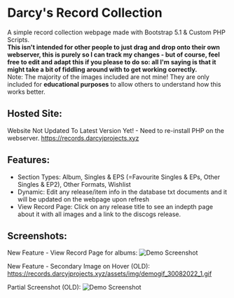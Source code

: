 # Darcy's Record Collection
A simple record collection webpage made with Bootstrap 5.1 & Custom PHP Scripts.<br>
__This isn't intended for other people to just drag and drop onto their own webserver, this is purely so I can track my changes - but of course, feel free to edit and adapt this if you please to do so: all I'm saying is that it might take a bit of fiddling around with to get working correctly.__
<br>
Note: The majority of the images included are not mine! They are only included for **educational purposes** to allow others to understand how this works better.

## **Hosted Site:**
Website Not Updated To Latest Version Yet! - Need to re-install PHP on the webserver.
https://records.darcyjprojects.xyz

## **Features:**
* Section Types: Album, Singles & EPS (=Favourite Singles & EPs, Other Singles & EP2), Other Formats, Wishlist
* Dynamic: Edit any release/item info in the database txt documents and it will be updated on the webpage upon refresh
* View Record Page: Click on any release title to see an indepth page about it with all images and a link to the discogs release.

## **Screenshots:**
New Feature - View Record Page for albums:
![Demo Screenshot](https://records.darcyjprojects.xyz/assets/img/demo_viewingrecord_01092022_1.png)

New Feature - Secondary Image on Hover (OLD):
https://records.darcyjprojects.xyz/assets/img/demogif_30082022_1.gif

Partial Screenshot (OLD):
![Demo Screenshot](https://records.darcyjprojects.xyz/assets/img/demoscreenshot_30082022_1.png)

